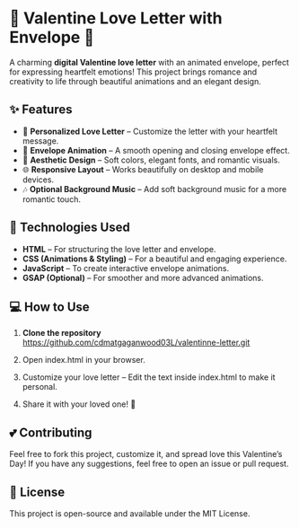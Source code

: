 # 💌 Valentine Love Letter with Envelope 💖

A charming **digital Valentine love letter** with an animated envelope, perfect for expressing heartfelt emotions! This project brings romance and creativity to life through beautiful animations and an elegant design.

## ✨ Features

- 📜 **Personalized Love Letter** – Customize the letter with your heartfelt message.
- 💌 **Envelope Animation** – A smooth opening and closing envelope effect.
- 🎨 **Aesthetic Design** – Soft colors, elegant fonts, and romantic visuals.
- 🌐 **Responsive Layout** – Works beautifully on desktop and mobile devices.
- 🎶 **Optional Background Music** – Add soft background music for a more romantic touch.

## 🚀 Technologies Used

- **HTML** – For structuring the love letter and envelope.
- **CSS (Animations & Styling)** – For a beautiful and engaging experience.
- **JavaScript** – To create interactive envelope animations.
- **GSAP (Optional)** – For smoother and more advanced animations.

## 💻 How to Use

1. **Clone the repository**  
   https://github.com/cdmatgaganwood03L/valentinne-letter.git

2. Open index.html in your browser.
3. Customize your love letter – Edit the text inside index.html to make it personal.
4. Share it with your loved one! 💖
   
## 💕 Contributing
Feel free to fork this project, customize it, and spread love this Valentine’s Day! If you have any suggestions, feel free to open an issue or pull request.

## 📜 License
This project is open-source and available under the MIT License.

